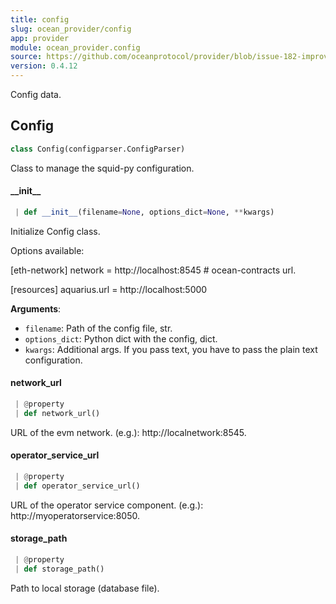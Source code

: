 ```yaml
---
title: config
slug: ocean_provider/config
app: provider
module: ocean_provider.config
source: https://github.com/oceanprotocol/provider/blob/issue-182-improve-docs/ocean_provider/config.py
version: 0.4.12
---
```

Config data.

## Config

```python
class Config(configparser.ConfigParser)
```

Class to manage the squid-py configuration.

#### \_\_init\_\_

```python
 | def __init__(filename=None, options_dict=None, **kwargs)
```

Initialize Config class.

Options available:

[eth-network]
network = http://localhost:8545                            # ocean-contracts url.

[resources]
aquarius.url = http://localhost:5000

**Arguments**:

- `filename`: Path of the config file, str.
- `options_dict`: Python dict with the config, dict.
- `kwargs`: Additional args. If you pass text, you have to pass the plain text
configuration.

#### network\_url

```python
 | @property
 | def network_url()
```

URL of the evm network. (e.g.): http://localnetwork:8545.

#### operator\_service\_url

```python
 | @property
 | def operator_service_url()
```

URL of the operator service component. (e.g.): http://myoperatorservice:8050.

#### storage\_path

```python
 | @property
 | def storage_path()
```

Path to local storage (database file).

